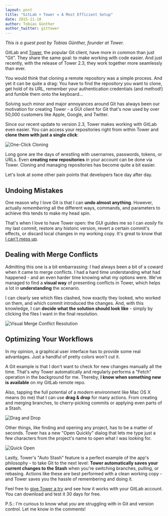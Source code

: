 ```yaml
---
layout: post
title: "GitLab + Tower = A Most Efficient Setup"
date: 2015-11-10
author: Tobias Günther
author_twitter: gittower
---
```

*This is a guest post by Tobias Günther, founder at Tower.*

GitLab and [Tower](http://www.git-tower.com), the popular Git client, have more in common than just "Git". They share the same goal: to make working with code easier. And just recently, with the release of Tower 2.3, they work together more seamlessly than ever.  

You would think that cloning a remote repository was a simple process. And yet it can be quite a drag: You have to find the repository you want to clone, get hold of its URL, remember your authentication credentials (and method!) and fumble them onto the keyboard...  

Solving such minor and major annoyances around Git has always been our motivation for creating Tower - a GUI client for Git that's now used by over 50,000 customers like Apple, Google, and Twitter.  

Since our recent update to version 2.3, Tower makes working with GitLab even easier. You can access your repositories right from within Tower and __clone them with just a single click__:  

![One-Click Cloning](/images/tower_2_3/clone-repositories.jpg)  

Long gone are the days of wrestling with usernames, passwords, tokens, or URLs. Even __creating new repositories__ in your account can be done via Tower. Cloning and managing repositories has become quite a bit easier.  

Let's look at some other pain points that developers face day after day.  

<!--more-->

## Undoing Mistakes

One reason why I love Git is that I can __undo almost anything__. However, actually _remembering_ all the different ways, commands, and parameters to achieve this tends to make my head spin.  

That's when I love to have Tower open: the GUI guides me so I can _easily_ fix my last commit, restore any historic version, revert a certain commit's effects, or discard local changes in my working copy. It's great to know that [I can't mess up](http://www.git-tower.com/learn/git/ebook/mac/advanced-topics/undoing-things).  


## Dealing with Merge Conflicts

Admitting this one is a bit embarrassing: I had always been a bit of a coward when it came to merge conflicts. I had a hard time understanding what had happened - and an even harder time knowing what my options were. We've managed to find a __visual way__ of presenting conflicts in Tower, which helps a lot in __understanding__ the scenario.  

I can clearly see which files clashed, how exactly they looked, who worked on them, and which commit introduced the changes. And, with this knowledge, I can __decide what the solution should look like__ - simply by clicking the files I want in the final resolution.  

![Visual Merge Conflict Resolution](/images/tower_2_3/visual-merge-conflict-wizard.gif)  


## Optimizing Your Workflows

In my opinion, a graphical user interface has to provide some real advantages. Just a handful of pretty colors won't cut it.  

A Git example is that I don't want to check for new changes manually all the time. That's why Tower automatically and regularly performs a "Fetch" operation in the background for me. Thereby, __I know when something new is available__ on my GitLab remote repo.  

Also, tapping the full potential of a modern environment like Mac OS X means (to me) that I can use __drag & drop__ for many actions. From creating and merging branches, to cherry-picking commits or applying even parts of a Stash.  

![Drag and Drop](/images/tower_2_3/drag-drop.gif)  

Other things, like finding and opening any project, has to be a matter of seconds. Tower has a new "Open Quickly" dialog that lets me type just a few characters from the project's name to open what I was looking for.  

![Quick Open](/images/tower_2_3/open-quickly.gif)  

Lastly, Tower's "Auto Stash" feature is a perfect example of the app's philosophy - to take Git to the next level: __Tower automatically saves your current changes to the Stash__ when you're switching branches, pulling, or rebasing. Actions like these are best performed with a clean working copy - and Tower saves you the hassle of remembering and doing it.  

Feel free to [give Tower a try](http://www.git-tower.com) and see how it works with your GitLab account. You can download and test it 30 days for free.  

P.S.: I'm curious to know what _you_ are struggling with in Git and version control. Let me know in the comments!
